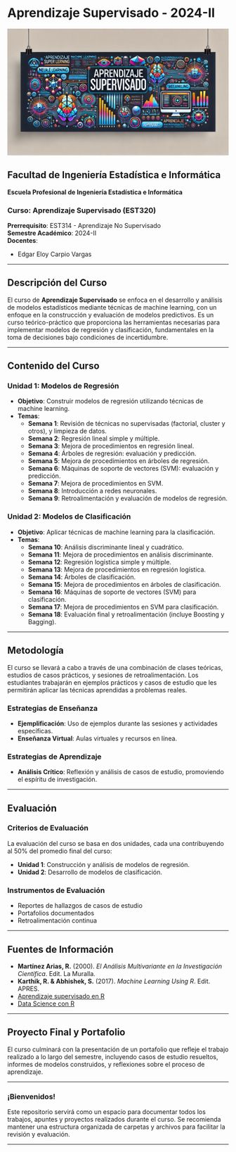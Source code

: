 # Aprendizaje Supervisado - 2024-II

![Aprendizaje Supervisado](./images/aprendizaje-supervisado.png)

## Facultad de Ingeniería Estadística e Informática  
**Escuela Profesional de Ingeniería Estadística e Informática**

### Curso: Aprendizaje Supervisado (EST320)  
**Prerrequisito**: EST314 - Aprendizaje No Supervisado  
**Semestre Académico**: 2024-II  
**Docentes**: 
- Edgar Eloy Carpio Vargas

---

## Descripción del Curso

El curso de **Aprendizaje Supervisado** se enfoca en el desarrollo y análisis de modelos estadísticos mediante técnicas de machine learning, con un enfoque en la construcción y evaluación de modelos predictivos. Es un curso teórico-práctico que proporciona las herramientas necesarias para implementar modelos de regresión y clasificación, fundamentales en la toma de decisiones bajo condiciones de incertidumbre.

---

## Contenido del Curso

### **Unidad 1: Modelos de Regresión**
- **Objetivo**: Construir modelos de regresión utilizando técnicas de machine learning.
- **Temas**:
  - **Semana 1**: Revisión de técnicas no supervisadas (factorial, cluster y otros), y limpieza de datos.
  - **Semana 2**: Regresión lineal simple y múltiple.
  - **Semana 3**: Mejora de procedimientos en regresión lineal.
  - **Semana 4**: Árboles de regresión: evaluación y predicción.
  - **Semana 5**: Mejora de procedimientos en árboles de regresión.
  - **Semana 6**: Máquinas de soporte de vectores (SVM): evaluación y predicción.
  - **Semana 7**: Mejora de procedimientos en SVM.
  - **Semana 8**: Introducción a redes neuronales.
  - **Semana 9**: Retroalimentación y evaluación de modelos de regresión.

### **Unidad 2: Modelos de Clasificación**
- **Objetivo**: Aplicar técnicas de machine learning para la clasificación.
- **Temas**:
  - **Semana 10**: Análisis discriminante lineal y cuadrático.
  - **Semana 11**: Mejora de procedimientos en análisis discriminante.
  - **Semana 12**: Regresión logística simple y múltiple.
  - **Semana 13**: Mejora de procedimientos en regresión logística.
  - **Semana 14**: Árboles de clasificación.
  - **Semana 15**: Mejora de procedimientos en árboles de clasificación.
  - **Semana 16**: Máquinas de soporte de vectores (SVM) para clasificación.
  - **Semana 17**: Mejora de procedimientos en SVM para clasificación.
  - **Semana 18**: Evaluación final y retroalimentación (incluye Boosting y Bagging).

---

## Metodología

El curso se llevará a cabo a través de una combinación de clases teóricas, estudios de casos prácticos, y sesiones de retroalimentación. Los estudiantes trabajarán en ejemplos prácticos y casos de estudio que les permitirán aplicar las técnicas aprendidas a problemas reales.

### **Estrategias de Enseñanza**
- **Ejemplificación**: Uso de ejemplos durante las sesiones y actividades específicas.
- **Enseñanza Virtual**: Aulas virtuales y recursos en línea.

### **Estrategias de Aprendizaje**
- **Análisis Crítico**: Reflexión y análisis de casos de estudio, promoviendo el espíritu de investigación.

---

## Evaluación

### **Criterios de Evaluación**
La evaluación del curso se basa en dos unidades, cada una contribuyendo al 50% del promedio final del curso:

- **Unidad 1**: Construcción y análisis de modelos de regresión.
- **Unidad 2**: Desarrollo de modelos de clasificación.

### **Instrumentos de Evaluación**
- Reportes de hallazgos de casos de estudio
- Portafolios documentados
- Retroalimentación continua

---

## Fuentes de Información

- **Martínez Arias, R.** (2000). *El Análisis Multivariante en la Investigación Científica*. Edit. La Muralla.
- **Karthik, R. & Abhishek, S.** (2017). *Machine Learning Using R*. Edit. APRES.
- [Aprendizaje supervisado en R](https://fervilber.github.io/Aprendizaje-supervisado-en-R/index.html)
- [Data Science con R](https://bookdown.org/dparedesi/data-science-con-r/aprendizaje-supervisado.html)

---

## Proyecto Final y Portafolio

El curso culminará con la presentación de un portafolio que refleje el trabajo realizado a lo largo del semestre, incluyendo casos de estudio resueltos, informes de modelos construidos, y reflexiones sobre el proceso de aprendizaje.

---

### ¡Bienvenidos!

Este repositorio servirá como un espacio para documentar todos los trabajos, apuntes y proyectos realizados durante el curso. Se recomienda mantener una estructura organizada de carpetas y archivos para facilitar la revisión y evaluación.

---

